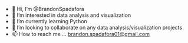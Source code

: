 - 👋 Hi, I’m @BrandonSpadafora
- 👀 I’m interested in data analysis and visualization
- 🌱 I’m currently learning Python
- 💞️ I’m looking to collaborate on any data analysis/visualization projects
- 📫 How to reach me ... brandon.spadafora01@gmail.com

<!---
BrandonSpadafora/BrandonSpadafora is a ✨ special ✨ repository because its `README.md` (this file) appears on your GitHub profile.
You can click the Preview link to take a look at your changes.
--->
